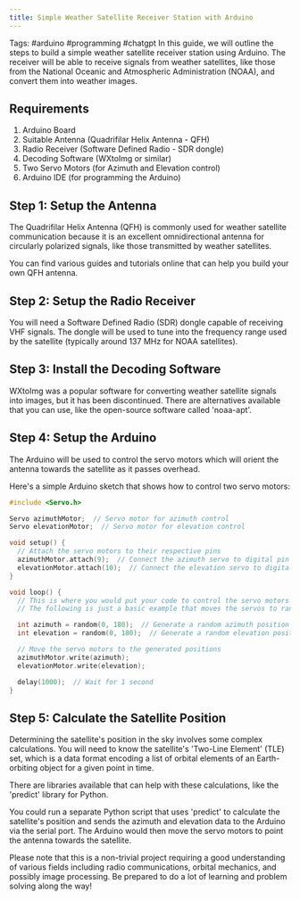 ```yaml
---
title: Simple Weather Satellite Receiver Station with Arduino
---
```

Tags: #arduino #programming #chatgpt 
In this guide, we will outline the steps to build a simple weather satellite receiver station using Arduino. The receiver will be able to receive signals from weather satellites, like those from the National Oceanic and Atmospheric Administration (NOAA), and convert them into weather images.

## Requirements

1. Arduino Board
2. Suitable Antenna (Quadrifilar Helix Antenna - QFH)
3. Radio Receiver (Software Defined Radio - SDR dongle)
4. Decoding Software (WXtoImg or similar)
5. Two Servo Motors (for Azimuth and Elevation control)
6. Arduino IDE (for programming the Arduino)

## Step 1: Setup the Antenna

The Quadrifilar Helix Antenna (QFH) is commonly used for weather satellite communication because it is an excellent omnidirectional antenna for circularly polarized signals, like those transmitted by weather satellites.

You can find various guides and tutorials online that can help you build your own QFH antenna.

## Step 2: Setup the Radio Receiver

You will need a Software Defined Radio (SDR) dongle capable of receiving VHF signals. The dongle will be used to tune into the frequency range used by the satellite (typically around 137 MHz for NOAA satellites). 

## Step 3: Install the Decoding Software

WXtoImg was a popular software for converting weather satellite signals into images, but it has been discontinued. There are alternatives available that you can use, like the open-source software called 'noaa-apt'.

## Step 4: Setup the Arduino

The Arduino will be used to control the servo motors which will orient the antenna towards the satellite as it passes overhead. 

Here's a simple Arduino sketch that shows how to control two servo motors:

```c++
#include <Servo.h>

Servo azimuthMotor;  // Servo motor for azimuth control
Servo elevationMotor;  // Servo motor for elevation control

void setup() {
  // Attach the servo motors to their respective pins
  azimuthMotor.attach(9);  // Connect the azimuth servo to digital pin 9
  elevationMotor.attach(10);  // Connect the elevation servo to digital pin 10
}

void loop() {
  // This is where you would put your code to control the servo motors
  // The following is just a basic example that moves the servos to random positions

  int azimuth = random(0, 180);  // Generate a random azimuth position
  int elevation = random(0, 180);  // Generate a random elevation position

  // Move the servo motors to the generated positions
  azimuthMotor.write(azimuth);
  elevationMotor.write(elevation);

  delay(1000);  // Wait for 1 second
}
```

## Step 5: Calculate the Satellite Position

Determining the satellite's position in the sky involves some complex calculations. You will need to know the satellite's 'Two-Line Element' (TLE) set, which is a data format encoding a list of orbital elements of an Earth-orbiting object for a given point in time. 

There are libraries available that can help with these calculations, like the 'predict' library for Python. 

You could run a separate Python script that uses 'predict' to calculate the satellite's position and sends the azimuth and elevation data to the Arduino via the serial port. The Arduino would then move the servo motors to point the antenna towards the satellite. 

Please note that this is a non-trivial project requiring a good understanding of various fields including radio communications, orbital mechanics, and possibly image processing. Be prepared to do a lot of learning and problem solving along the way!